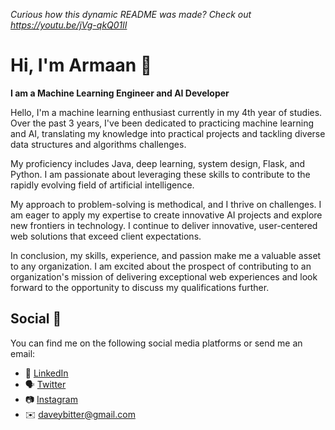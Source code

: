 _Curious how this dynamic README was made? Check out https://youtu.be/jVg-qkQ01lI_

# Hi, I'm Armaan 👋

<strong>I am a Machine Learning Engineer and AI Developer</strong>

Hello, I'm a machine learning enthusiast currently in my 4th year of studies. Over the past 3 years, I've been dedicated to practicing machine learning and AI, translating my knowledge into practical projects and tackling diverse data structures and algorithms challenges.

My proficiency includes Java, deep learning, system design, Flask, and Python. I am passionate about leveraging these skills to contribute to the rapidly evolving field of artificial intelligence.

My approach to problem-solving is methodical, and I thrive on challenges. I am eager to apply my expertise to create innovative AI projects and explore new frontiers in technology. I continue to deliver innovative, user-centered web solutions that exceed client expectations.

In conclusion, my skills, experience, and passion make me a valuable asset to any organization. I am excited about the prospect of contributing to an organization's mission of delivering exceptional web experiences and look forward to the opportunity to discuss my qualifications further.

## Social 📱
You can find me on the following social media platforms or send me an email:
* 👔 [LinkedIn](https://www.linkedin.com/in/armaanaura)
* 🗣 [Twitter](https://twitter.com/armaanaura)
* 📷 [Instagram](https://www.instagram.com/armaanaura)
* ✉️ [daveybitter@gmail.com](mailto:helloarmaanaura@gmail.com)
